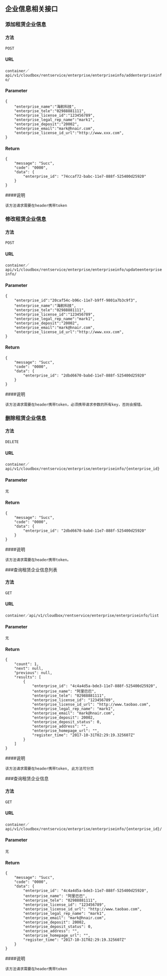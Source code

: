 ## 企业信息相关接口

### 添加租赁企业信息
#### 方法
`POST`

#### URL

`container／api/v1/cloudbox/rentservice/enterprise/enterpriseinfo/addenterpriseinfo/`

#### Parameter

```
{
	"enterprise_name":"海航科技",
	"enterprise_tele":"02988881111",
	"enterprise_license_id":"123456789",
	"enterprise_legal_rep_name":"mark1",
	"enterprise_deposit":"20002",
	"enterprise_email":"mark@hnair.com",
	"enterprise_license_id_url":"http://www.xxx.com",
}
```

#### Return

```
{
    "message": "Succ",
    "code": "0000",
    "data": {
        "enterprise_id": "74ccaf72-babc-11e7-888f-525400d25920"
    }
}
```
####说明
```
该方法请求需要在header携带token
```
### 修改租赁企业信息
#### 方法
`POST`

#### URL

`container／api/v1/cloudbox/rentservice/enterprise/enterpriseinfo/updateenterpriseinfo/`

#### Parameter

```
{
	"enterprise_id":"20caf54c-b96c-11e7-b9ff-9801a7b3c9f3",
	"enterprise_name":"海航科技",
	"enterprise_tele":"02988881111",
	"enterprise_license_id":"123456789",
	"enterprise_legal_rep_name":"mark1",
	"enterprise_deposit":"20002",
	"enterprise_email":"mark@hnair.com",
	"enterprise_license_id_url":"http://www.xxx.com",
}
```

#### Return

```
{
    "message": "Succ",
    "code": "0000",
    "data": {
        "enterprise_id": "2dbd6670-babd-11e7-888f-525400d25920"
    }
}
```
####说明
```
该方法请求需要在header携带token，必须携带请求参数的所有key，否则会报错。
```
### 删除租赁企业信息
#### 方法
`DELETE`

#### URL

`container／api/v1/cloudbox/rentservice/enterprise/enterpriseinfo/{enterprise_id}`

#### Parameter

```
无
```

#### Return

```
{
    "message": "Succ",
    "code": "0000",
    "data": {
        "enterprise_id": "2dbd6670-babd-11e7-888f-525400d25920"
    }
}
```
####说明
```
该方法请求需要在header携带token。
```
###查询租赁企业信息列表
#### 方法
`GET`

#### URL

`container／api/v1/cloudbox/rentservice/enterprise/enterpriseinfo/list`

#### Parameter

```
无
```

#### Return

```
{
    "count": 1,
    "next": null,
    "previous": null,
    "results": [
        {
            "enterprise_id": "4c4a4d5a-bde3-11e7-888f-525400d25920",
            "enterprise_name": "阿里巴巴",
            "enterprise_tele": "02988881111",
            "enterprise_license_id": "123456789",
            "enterprise_license_id_url": "http://www.taobao.com",
            "enterprise_legal_rep_name": "mark1",
            "enterprise_email": "mark@hnair.com",
            "enterprise_deposit": 20002,
            "enterprise_deposit_status": 0,
            "enterprise_address": "",
            "enterprise_homepage_url": "",
            "register_time": "2017-10-31T02:29:19.325607Z"
        }
    ]
}
```
####说明
```
该方法请求需要在header携带token, 此方法可分页
```
###查询租赁企业信息
#### 方法
`GET`

#### URL

`container／api/v1/cloudbox/rentservice/enterprise/enterpriseinfo/{enterprise_id}/`

#### Parameter

```
无
```

#### Return

```
{
    "message": "Succ",
    "code": "0000",
    "data": {
        "enterprise_id": "4c4a4d5a-bde3-11e7-888f-525400d25920",
        "enterprise_name": "阿里巴巴",
        "enterprise_tele": "02988881111",
        "enterprise_license_id": "123456789",
        "enterprise_license_id_url": "http://www.taobao.com",
        "enterprise_legal_rep_name": "mark1",
        "enterprise_email": "mark@hnair.com",
        "enterprise_deposit": 20002,
        "enterprise_deposit_status": 0,
        "enterprise_address": "",
        "enterprise_homepage_url": "",
        "register_time": "2017-10-31T02:29:19.325607Z"
    }
}
```
####说明
```
该方法请求需要在header携带token
```